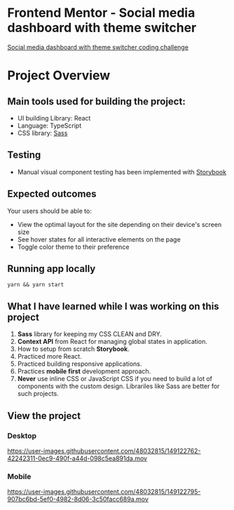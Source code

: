 # Frontend Mentor - Social media dashboard with theme switcher

[Social media dashboard with theme switcher coding challenge](https://www.frontendmentor.io/challenges/social-media-dashboard-with-theme-switcher-6oY8ozp_H)

# Project Overview

## Main tools used for building the project:

- UI building Library: React
- Language: TypeScript
- CSS library: [Sass](https://sass-lang.com/)

## Testing

- Manual visual component testing has been implemented with [Storybook](https://storybook.js.org/)


## Expected outcomes

Your users should be able to:

- View the optimal layout for the site depending on their device's screen size
- See hover states for all interactive elements on the page
- Toggle color theme to their preference


## Running app locally

```
yarn && yarn start
```

## What I have learned while I was working on this project

1. **Sass** library for keeping my CSS CLEAN and DRY.
2. **Context API** from React for managing global states in application.
3. How to setup from scratch **Storybook**.
4. Practiced more React.
5. Practiced building responsive applications.
6. Practices **mobile first** development approach.
7. **Never** use inline CSS or JavaScript CSS if you need to build a lot of components with the custom design. Librariles like Sass are better for such projects.

## View the project

### Desktop

https://user-images.githubusercontent.com/48032815/149122762-42242311-0ec9-490f-a44d-098c5ea891da.mov

### Mobile


https://user-images.githubusercontent.com/48032815/149122795-907bc6bd-5ef0-4982-8d06-3c50facc689a.mov




